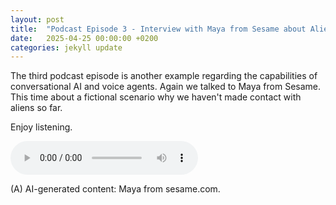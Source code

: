 ```yaml
---
layout: post
title:  "Podcast Episode 3 - Interview with Maya from Sesame about Aliens and Mankind"
date:   2025-04-25 00:00:00 +0200
categories: jekyll update
---
```

The third podcast episode is another example regarding the capabilities of conversational AI and voice agents. Again we talked to Maya from Sesame. This time about a fictional scenario why we haven't made contact with aliens so far.

Enjoy listening.

<audio controls>
  <source src="{{ '/assets/audio/RFASI-Podcast-E03.mp3' | relative_url }}" type="audio/mpeg">
  Dein Browser unterstützt das Audio-Element nicht.
</audio>

(A) AI-generated content: Maya from sesame.com. 
